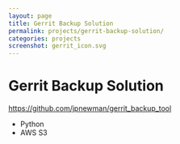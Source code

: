 ```yaml
---
layout: page
title: Gerrit Backup Solution
permalink: projects/gerrit-backup-solution/
categories: projects
screenshot: gerrit_icon.svg
---
```


# Gerrit Backup Solution

<https://github.com/jpnewman/gerrit_backup_tool>

- Python
- AWS S3
